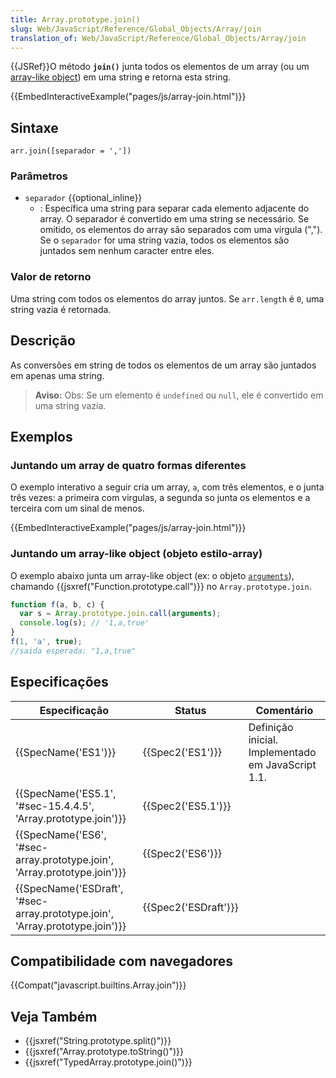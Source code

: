 ```yaml
---
title: Array.prototype.join()
slug: Web/JavaScript/Reference/Global_Objects/Array/join
translation_of: Web/JavaScript/Reference/Global_Objects/Array/join
---
```

{{JSRef}}O método **`join()`** junta todos os elementos de um array (ou um [array-like object](/pt-BR/docs/Web/JavaScript/Guide/Indexed_collections#Working_with_array-like_objects)) em uma string e retorna esta string.

{{EmbedInteractiveExample("pages/js/array-join.html")}}

## Sintaxe

```
arr.join([separador = ','])
```

### Parâmetros

- `separador` {{optional_inline}}
  - : Específica uma string para separar cada elemento adjacente do array. O separador é convertido em uma string se necessário. Se omitido, os elementos do array são separados com uma vírgula (","). Se o `separador` for uma string vazia, todos os elementos são juntados sem nenhum caracter entre eles.

### Valor de retorno

Uma string com todos os elementos do array juntos. Se `arr.length` é `0`, uma string vazia é retornada.

## Descrição

As conversões em string de todos os elementos de um array são juntados em apenas uma string.

> **Aviso:** Obs: Se um elemento é `undefined` ou `null`, ele é convertido em uma string vazia.

## Exemplos

### Juntando um array de quatro formas diferentes

O exemplo interativo a seguir cria um array, `a`, com três elementos, e o junta três vezes: a primeira com virgulas, a segunda so junta os elementos e a terceira com um sinal de menos.

{{EmbedInteractiveExample("pages/js/array-join.html")}}

### Juntando um array-like object (objeto estilo-array)

O exemplo abaixo junta um array-like object (ex: o objeto [`arguments`](/en-US/docs/Web/JavaScript/Reference/Functions/arguments)), chamando {{jsxref("Function.prototype.call")}} no `Array.prototype.join`.

```js
function f(a, b, c) {
  var s = Array.prototype.join.call(arguments);
  console.log(s); // '1,a,true'
}
f(1, 'a', true);
//saida esperada: "1,a,true"
```

## Especificações

| Especificação                                                                                        | Status                       | Comentário                                         |
| ---------------------------------------------------------------------------------------------------- | ---------------------------- | -------------------------------------------------- |
| {{SpecName('ES1')}}                                                                             | {{Spec2('ES1')}}         | Definição inicial. Implementado em JavaScript 1.1. |
| {{SpecName('ES5.1', '#sec-15.4.4.5', 'Array.prototype.join')}}                 | {{Spec2('ES5.1')}}     |                                                    |
| {{SpecName('ES6', '#sec-array.prototype.join', 'Array.prototype.join')}}     | {{Spec2('ES6')}}         |                                                    |
| {{SpecName('ESDraft', '#sec-array.prototype.join', 'Array.prototype.join')}} | {{Spec2('ESDraft')}} |                                                    |

## Compatibilidade com navegadores

{{Compat("javascript.builtins.Array.join")}}

## Veja Também

- {{jsxref("String.prototype.split()")}}
- {{jsxref("Array.prototype.toString()")}}
- {{jsxref("TypedArray.prototype.join()")}}
